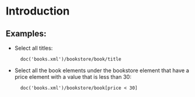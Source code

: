 # Introduction
## Examples:
* Select all titles:

        doc('books.xml')/bookstore/book/title
* Select all the book elements under the bookstore element that have a price element with a value that is less than 30:

        doc('books.xml')/bookstore/book[price < 30]